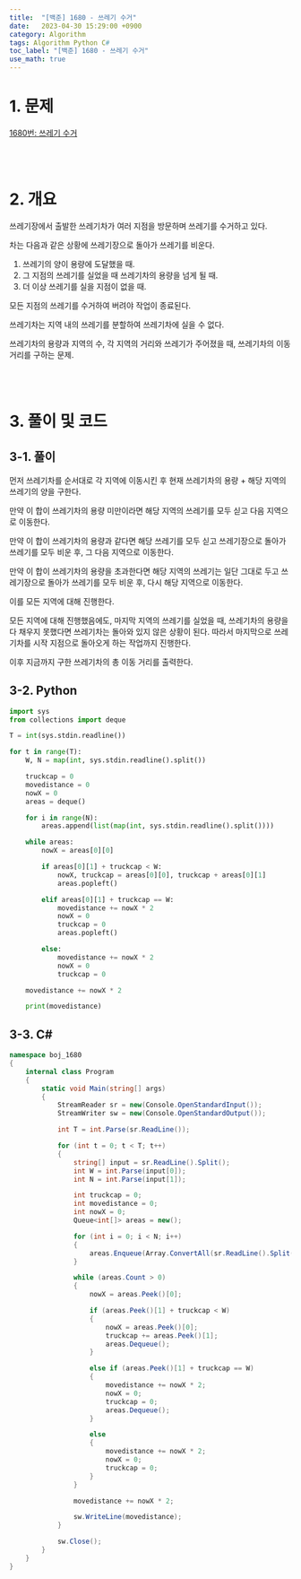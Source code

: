 ```yaml
---
title:  "[백준] 1680 - 쓰레기 수거"
date:   2023-04-30 15:29:00 +0900
category: Algorithm
tags: Algorithm Python C#
toc_label: "[백준] 1680 - 쓰레기 수거"
use_math: true
---
```


# 1. 문제
[1680번: 쓰레기 수거](https://www.acmicpc.net/problem/1680)


<br/>
<br/>

# 2. 개요
쓰레기장에서 출발한 쓰레기차가 여러 지점을 방문하며 쓰레기를 수거하고 있다.

차는 다음과 같은 상황에 쓰레기장으로 돌아가 쓰레기를 비운다.

1. 쓰레기의 양이 용량에 도달했을 때.
2. 그 지점의 쓰레기를 실었을 때 쓰레기차의 용량을 넘게 될 때.
3. 더 이상 쓰레기를 실을 지점이 없을 때.

모든 지점의 쓰레기를 수거하여 버려야 작업이 종료된다.

쓰레기차는 지역 내의 쓰레기를 분할하여 쓰레기차에 실을 수 없다.

쓰레기차의 용량과 지역의 수, 각 지역의 거리와 쓰레기가 주어졌을 때, 쓰레기차의 이동 거리를 구하는 문제.

<br/>
<br/>

# 3. 풀이 및 코드
## 3-1. 풀이
먼저 쓰레기차를 순서대로 각 지역에 이동시킨 후 현재 쓰레기차의 용량 + 해당 지역의 쓰레기의 양을 구한다.

만약 이 합이 쓰레기차의 용량 미만이라면 해당 지역의 쓰레기를 모두 싣고 다음 지역으로 이동한다.

만약 이 합이 쓰레기차의 용량과 같다면 해당 쓰레기를 모두 싣고 쓰레기장으로 돌아가 쓰레기를 모두 비운 후, 그 다음 지역으로 이동한다.

만약 이 합이 쓰레기차의 용량을 초과한다면 해당 지역의 쓰레기는 일단 그대로 두고 쓰레기장으로 돌아가 쓰레기를 모두 비운 후, 다시 해당 지역으로 이동한다.

이를 모든 지역에 대해 진행한다.

모든 지역에 대해 진행했음에도, 마지막 지역의 쓰레기를 실었을 때, 쓰레기차의 용량을 다 채우지 못했다면 쓰레기차는 돌아와 있지 않은 상황이 된다. 따라서 마지막으로 쓰레기차를 시작 지점으로 돌아오게 하는 작업까지 진행한다.

이후 지금까지 구한 쓰레기차의 총 이동 거리를 출력한다.

## 3-2. Python

```python
import sys
from collections import deque

T = int(sys.stdin.readline())

for t in range(T):
    W, N = map(int, sys.stdin.readline().split())

    truckcap = 0
    movedistance = 0
    nowX = 0
    areas = deque()

    for i in range(N):
        areas.append(list(map(int, sys.stdin.readline().split())))

    while areas:
        nowX = areas[0][0]

        if areas[0][1] + truckcap < W:
            nowX, truckcap = areas[0][0], truckcap + areas[0][1]
            areas.popleft()

        elif areas[0][1] + truckcap == W:
            movedistance += nowX * 2
            nowX = 0
            truckcap = 0
            areas.popleft()

        else:
            movedistance += nowX * 2
            nowX = 0
            truckcap = 0

    movedistance += nowX * 2

    print(movedistance)
```

## 3-3. C#

```csharp
namespace boj_1680
{
    internal class Program
    {
        static void Main(string[] args)
        {
            StreamReader sr = new(Console.OpenStandardInput());
            StreamWriter sw = new(Console.OpenStandardOutput());

            int T = int.Parse(sr.ReadLine());

            for (int t = 0; t < T; t++)
            {
                string[] input = sr.ReadLine().Split();
                int W = int.Parse(input[0]);
                int N = int.Parse(input[1]);

                int truckcap = 0;
                int movedistance = 0;
                int nowX = 0;
                Queue<int[]> areas = new();

                for (int i = 0; i < N; i++)
                {
                    areas.Enqueue(Array.ConvertAll(sr.ReadLine().Split(), int.Parse));
                }

                while (areas.Count > 0)
                {
                    nowX = areas.Peek()[0];

                    if (areas.Peek()[1] + truckcap < W)
                    {
                        nowX = areas.Peek()[0];
                        truckcap += areas.Peek()[1];
                        areas.Dequeue();
                    }

                    else if (areas.Peek()[1] + truckcap == W)
                    {
                        movedistance += nowX * 2;
                        nowX = 0;
                        truckcap = 0;
                        areas.Dequeue();
                    }

                    else
                    {
                        movedistance += nowX * 2;
                        nowX = 0;
                        truckcap = 0;
                    }
                }

                movedistance += nowX * 2;

                sw.WriteLine(movedistance);
            }

            sw.Close();
        }
    }
}
```